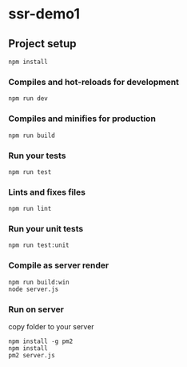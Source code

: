 # ssr-demo1

## Project setup
```
npm install
```

### Compiles and hot-reloads for development
```
npm run dev
```

### Compiles and minifies for production
```
npm run build
```

### Run your tests
```
npm run test
```

### Lints and fixes files
```
npm run lint
```

### Run your unit tests
```
npm run test:unit
```
### Compile as server render

```
npm run build:win
node server.js
```

### Run on server
copy folder to your server
```
npm install -g pm2
npm install
pm2 server.js
```
